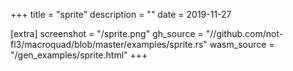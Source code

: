 
+++
title = "sprite"
description = ""
date = 2019-11-27

[extra]
screenshot = "/sprite.png"
gh_source = "//github.com/not-fl3/macroquad/blob/master/examples/sprite.rs"
wasm_source = "/gen_examples/sprite.html"
+++

